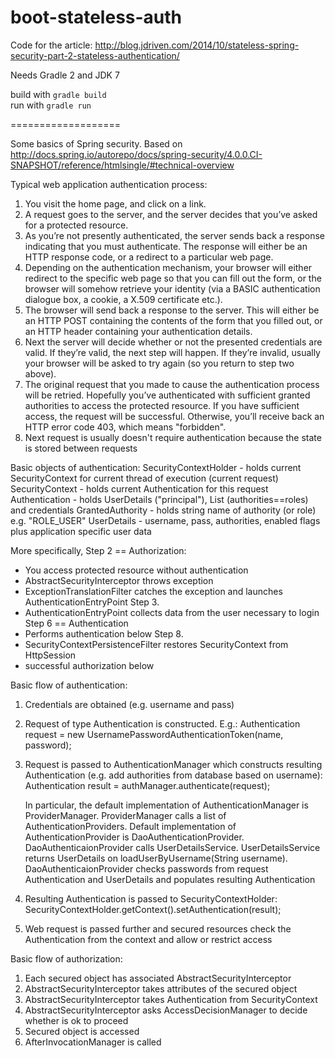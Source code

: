 boot-stateless-auth
===================

Code for the article:
http://blog.jdriven.com/2014/10/stateless-spring-security-part-2-stateless-authentication/

Needs Gradle 2 and JDK 7

build with `gradle build`  
run with `gradle run`

===================

Some basics of Spring security.
Based on
http://docs.spring.io/autorepo/docs/spring-security/4.0.0.CI-SNAPSHOT/reference/htmlsingle/#technical-overview

Typical web application authentication process:
1. You visit the home page, and click on a link.
2. A request goes to the server, and the server decides that you’ve asked for a protected resource.
3. As you’re not presently authenticated, the server sends back a response indicating that you must authenticate. The response will either be an HTTP response code, or a redirect to a particular web page.
4. Depending on the authentication mechanism, your browser will either redirect to the specific web page so that you can fill out the form, or the browser will somehow retrieve your identity (via a BASIC authentication dialogue box, a cookie, a X.509 certificate etc.).
5. The browser will send back a response to the server. This will either be an HTTP POST containing the contents of the form that you filled out, or an HTTP header containing your authentication details.
6. Next the server will decide whether or not the presented credentials are valid. If they’re valid, the next step will happen. If they’re invalid, usually your browser will be asked to try again (so you return to step two above).
7. The original request that you made to cause the authentication process will be retried. Hopefully you’ve authenticated with sufficient granted authorities to access the protected resource. If you have sufficient access, the request will be successful. Otherwise, you’ll receive back an HTTP error code 403, which means "forbidden".
8. Next request is usually doesn't require authentication because the state is stored between requests


Basic objects of authentication:
SecurityContextHolder - holds current SecurityContext for current thread of execution (current request)
SecurityContext - holds current Authentication for this request
Authentication - holds UserDetails ("principal"), List<GrantedAuthority> (authorities==roles) and credentials
GrantedAuthority - holds string name of authority (or role) e.g. "ROLE_USER"
UserDetails - username, pass, authorities, enabled flags plus application specific user data

More specifically,
Step 2 == Authorization:
 - You access protected resource without authentication
 - AbstractSecurityInterceptor throws exception
 - ExceptionTranslationFilter catches the exception and launches AuthenticationEntryPoint
Step 3.
 - AuthenticationEntryPoint collects data from the user necessary to login
Step 6 == Authentication
 - Performs authentication below
Step 8.
 - SecurityContextPersistenceFilter restores SecurityContext from HttpSession
 - successful authorization below
 
 
Basic flow of authentication:
1. Credentials are obtained (e.g. username and pass)
2. Request of type Authentication is constructed. E.g.:
     Authentication request = new UsernamePasswordAuthenticationToken(name, password);
3. Request is passed to AuthenticationManager which constructs resulting Authentication
	(e.g. add authorities from database based on username):
     Authentication result = authManager.authenticate(request);

     In particular, the default implementation of AuthenticationManager is ProviderManager.
     ProviderManager calls a list of AuthenticationProviders.
     Default implementation of AuthenticationProvider is DaoAuthenticationProvider.
     DaoAuthenticaionProvider calls UserDetailsService.
     UserDetailsService returns UserDetails on loadUserByUsername(String username).
     DaoAuthenticaionProvider checks passwords from request Authentication and UserDetails and
     populates resulting Authentication
4. Resulting Authentication is passed to SecurityContextHolder:
     SecurityContextHolder.getContext().setAuthentication(result);
5. Web request is passed further and secured resources check the Authentication from the context
     and allow or restrict access



Basic flow of authorization:
1. Each secured object has associated AbstractSecurityInterceptor
2. AbstractSecurityInterceptor takes attributes of the secured object
3. AbstractSecurityInterceptor takes Authentication from SecurityContext
4. AbstractSecurityInterceptor asks AccessDecisionManager to decide whether is ok to proceed
5. Secured object is accessed
6. AfterInvocationManager is called



